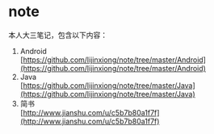 # note
本人大三笔记，包含以下内容：

1. Android  
[https://github.com/lijinxiong/note/tree/master/Android](https://github.com/lijinxiong/note/tree/master/Android)
2. Java  
[https://github.com/lijinxiong/note/tree/master/Java](https://github.com/lijinxiong/note/tree/master/Java)
3. 简书   
[http://www.jianshu.com/u/c5b7b80a1f7f](http://www.jianshu.com/u/c5b7b80a1f7f)    